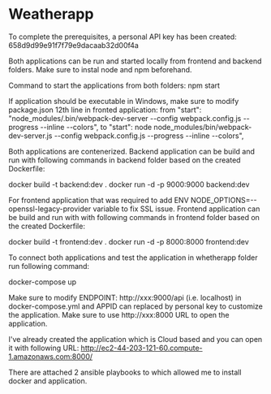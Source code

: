 # Weatherapp

To complete the prerequisites, a personal API key has been created:
658d9d99e91f7f79e9dacaab32d00f4a

Both applications can be run and started locally from frontend and backend folders. Make sure to instal node and npm beforehand.

Command to start the applications from both folders:
npm start

If application should be executable in Windows, make sure to modify package.json 12th line in fronted application:
from   "start": "node_modules/.bin/webpack-dev-server --config webpack.config.js --progress --inline --colors",
to     "start": node node_modules/bin/webpack-dev-server.js --config webpack.config.js --progress --inline --colors",

Both applications are contenerized.
Backend application can be build and run with following commands in backend folder based on the created Dockerfile:

docker build -t backend:dev .
docker run -d -p 9000:9000 backend:dev

For frontend application that was required to add ENV NODE_OPTIONS=--openssl-legacy-provider variable to fix SSL issue.
Frontend application can be build and run with with following commands in frontend folder based on the created Dockerfile:

docker build -t frontend:dev .
docker run -d -p 8000:8000 frontend:dev

To connect both applications and test the application in whetherapp folder run following command:

docker-compose up

Make sure to modify ENDPOINT: http://xxx:9000/api (i.e. localhost) in docker-compose.yml and APPID can replaced by personal key to customize the application. 
Make sure to use http://xxx:8000 URL to open the application.

I've already created the application which is Cloud based and you can open it with following URL:
http://ec2-44-203-121-60.compute-1.amazonaws.com:8000/

There are attached 2 ansible playbooks to which allowed me to install docker and application.
